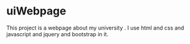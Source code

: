 # uiWebpage
This project is a webpage about my university . I use html and css and javascript and jquery and bootstrap in it.
